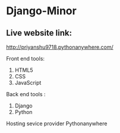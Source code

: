# Django-Minor

## Live website link:

http://priyanshu9718.pythonanywhere.com/

Front end tools:
  1. HTML5
  2. CSS
  3. JavaScript
  
Back end tools :
  1. Django 
  2. Python

Hosting sevice provider
  Pythonanywhere
